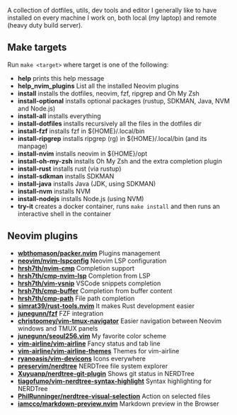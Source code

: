 A collection of dotfiles, utils, dev tools and editor I generally like to have
installed on every machine I work on, both local (my laptop) and remote (heavy
duty build server).

## Make targets

Run `make <target>` where target is one of the following:
* **help** prints this help message
* **help_nvim_plugins** List all the installed Neovim plugins
* **install** installs the dotfiles, neovim, fzf, ripgrep and Oh My Zsh
* **install-optional** installs optional packages (rustup, SDKMAN, Java, NVM and Node.js)
* **install-all** installs everything
* **install-dotfiles** installs recursively all the files in the dotfiles dir
* **install-fzf** installs fzf in ${HOME}/.local/bin
* **install-ripgrep** installs ripgrep (rg) in ${HOME}/.local/bin (and its manpage)
* **install-nvim** installs neovim in ${HOME}/opt
* **install-oh-my-zsh** installs Oh My Zsh and the extra completion plugin
* **install-rust** installs rust (via rustup)
* **install-sdkman** installs SDKMAN
* **install-java** installs Java (JDK, using SDKMAN)
* **install-nvm** installs NVM
* **install-nodejs** installs Node.js (using NVM)
* **try-it** creates a docker container, runs `make install` and then runs an interactive shell in the container

## Neovim plugins

* **[wbthomason/packer.nvim](https://github.com/wbthomason/packer.nvim)**  Plugins management
* **[neovim/nvim-lspconfig](https://github.com/neovim/nvim-lspconfig)**  Neovim LSP configuration
* **[hrsh7th/nvim-cmp](https://github.com/hrsh7th/nvim-cmp)**  Completion support
* **[hrsh7th/cmp-nvim-lsp](https://github.com/hrsh7th/cmp-nvim-lsp)**  Completion from LSP
* **[hrsh7th/vim-vsnip](https://github.com/hrsh7th/vim-vsnip)**  VSCode snippets completion
* **[hrsh7th/cmp-buffer](https://github.com/hrsh7th/cmp-buffer)**  Completion from buffer content
* **[hrsh7th/cmp-path](https://github.com/hrsh7th/cmp-path)**  File path completion
* **[simrat39/rust-tools.nvim](https://github.com/simrat39/rust-tools.nvim)**  It makes Rust development easier
* **[junegunn/fzf](https://github.com/junegunn/fzf)**  FZF integration
* **[christoomey/vim-tmux-navigator](https://github.com/christoomey/vim-tmux-navigator)**  Easier navigation between Neovim windows and TMUX panels
* **[junegunn/seoul256.vim](https://github.com/junegunn/seoul256.vim)**  My favorite color scheme
* **[vim-airline/vim-airline](https://github.com/vim-airline/vim-airline)**  Fancy status and tab line
* **[vim-airline/vim-airline-themes](https://github.com/vim-airline/vim-airline-themes)**  Themes for vim-airline
* **[ryanoasis/vim-devicons](https://github.com/ryanoasis/vim-devicons)**  Icons everywhere
* **[preservim/nerdtree](https://github.com/preservim/nerdtree)**  NERDTree file system explorer
* **[Xuyuanp/nerdtree-git-plugin](https://github.com/Xuyuanp/nerdtree-git-plugin)**  Shows git status in NERDTree
* **[tiagofumo/vim-nerdtree-syntax-highlight](https://github.com/tiagofumo/vim-nerdtree-syntax-highlight)**  Syntax highlighting for NERDTree
* **[PhilRunninger/nerdtree-visual-selection](https://github.com/PhilRunninger/nerdtree-visual-selection)**  Action on selected files
* **[iamcco/markdown-preview.nvim](https://github.com/iamcco/markdown-preview.nvim)**  Markdown preview in the Browser
